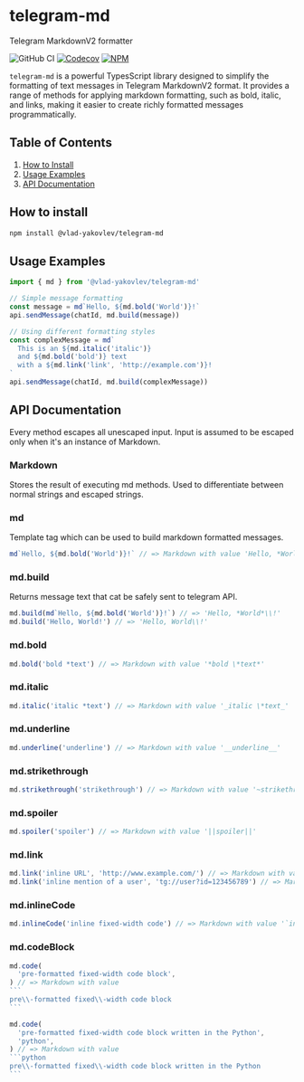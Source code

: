 # telegram-md

Telegram MarkdownV2 formatter

![GitHub CI](https://img.shields.io/github/actions/workflow/status/vlad-yakovlev/telegram-md/ci.yml?branch=main&label=github-ci)
[![Codecov](https://img.shields.io/codecov/c/github/vlad-yakovlev/telegram-md/main)](https://codecov.io/gh/vlad-yakovlev/telegram-md)
[![NPM](https://img.shields.io/npm/v/@vlad-yakovlev/telegram-md)](https://www.npmjs.org/package/@vlad-yakovlev/telegram-md)

`telegram-md` is a powerful TypesScript library designed to simplify the formatting of text messages in Telegram MarkdownV2 format. It provides a range of methods for applying markdown formatting, such as bold, italic, and links, making it easier to create richly formatted messages programmatically.

## Table of Contents

1. [How to Install](#how-to-install)
2. [Usage Examples](#usage-examples)
3. [API Documentation](#api-documentation)

## How to install

```sh
npm install @vlad-yakovlev/telegram-md
```

## Usage Examples

```ts
import { md } from '@vlad-yakovlev/telegram-md'

// Simple message formatting
const message = md`Hello, ${md.bold('World')}!`
api.sendMessage(chatId, md.build(message))

// Using different formatting styles
const complexMessage = md`
  This is an ${md.italic('italic')}
  and ${md.bold('bold')} text
  with a ${md.link('link', 'http://example.com')}!
`
api.sendMessage(chatId, md.build(complexMessage))
```

## API Documentation

Every method escapes all unescaped input. Input is assumed to be escaped only when it's an instance of Markdown.

### Markdown

Stores the result of executing md methods. Used to differentiate between normal strings and escaped strings.

### md

Template tag which can be used to build markdown formatted messages.

```ts
md`Hello, ${md.bold('World')}!` // => Markdown with value 'Hello, *World*\\!'
```

### md.build

Returns message text that cat be safely sent to telegram API.

```ts
md.build(md`Hello, ${md.bold('World')}!`) // => 'Hello, *World*\\!'
md.build('Hello, World!') // => 'Hello, World\\!'
```

### md.bold

```ts
md.bold('bold *text') // => Markdown with value '*bold \*text*'
```

### md.italic

```ts
md.italic('italic *text') // => Markdown with value '_italic \*text_'
```

### md.underline

```ts
md.underline('underline') // => Markdown with value '__underline__'
```

### md.strikethrough

```ts
md.strikethrough('strikethrough') // => Markdown with value '~strikethrough~'
```

### md.spoiler

```ts
md.spoiler('spoiler') // => Markdown with value '||spoiler||'
```

### md.link

```ts
md.link('inline URL', 'http://www.example.com/') // => Markdown with value '[inline URL](http://www\\.example\\.com/)'
md.link('inline mention of a user', 'tg://user?id=123456789') // => Markdown with value '[inline mention of a user](tg://user?id\\=123456789)'
```

### md.inlineCode

```ts
md.inlineCode('inline fixed-width code') // => Markdown with value '`inline fixed\\-width code`'
```

### md.codeBlock

````ts
md.code(
  'pre-formatted fixed-width code block',
) // => Markdown with value
```
pre\\-formatted fixed\\-width code block
```
````

````ts
md.code(
  'pre-formatted fixed-width code block written in the Python',
  'python',
) // => Markdown with value
```python
pre\\-formatted fixed\\-width code block written in the Python
```
````

